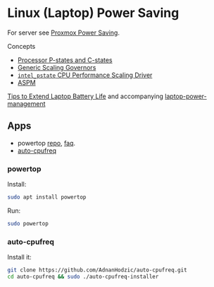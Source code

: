 # Linux (Laptop) Power Saving

For server see [Proxmox Power Saving](/proxmox/power.html).

Concepts

* [Processor P-states and C-states](https://www.thomas-krenn.com/en/wiki/Processor_P-states_and_C-states)
* [Generic Scaling Governors](https://www.kernel.org/doc/html/latest/admin-guide/pm/cpufreq.html?#generic-scaling-governors)
* [`intel_pstate` CPU Performance Scaling Driver](https://docs.kernel.org/admin-guide/pm/intel_pstate.html)
* [ASPM](https://en.wikipedia.org/wiki/Active_State_Power_Management)

[Tips to Extend Laptop Battery Life](https://www.youtube.com/watch?v=kTFnGwW2e_Y)
and accompanying
[laptop-power-management](https://christitus.com/laptop-power-management/)

## Apps

* powertop [repo](https://github.com/fenrus75/powertop),
[faq](https://linrunner.de/tlp/faq/powertop.html).
* [auto-cpufreq](https://github.com/AdnanHodzic/auto-cpufreq)

### powertop

Install:
```sh
sudo apt install powertop
```
Run:
```sh
sudo powertop
```
### auto-cpufreq

Install it:
```sh
git clone https://github.com/AdnanHodzic/auto-cpufreq.git
cd auto-cpufreq && sudo ./auto-cpufreq-installer
```
